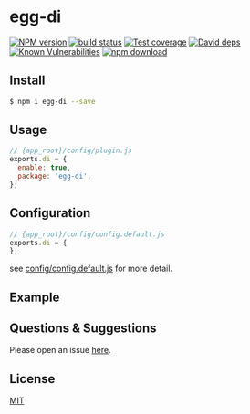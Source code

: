 # egg-di

[![NPM version][npm-image]][npm-url]
[![build status][travis-image]][travis-url]
[![Test coverage][codecov-image]][codecov-url]
[![David deps][david-image]][david-url]
[![Known Vulnerabilities][snyk-image]][snyk-url]
[![npm download][download-image]][download-url]

[npm-image]: https://img.shields.io/npm/v/egg-di.svg?style=flat-square
[npm-url]: https://npmjs.org/package/egg-di
[travis-image]: https://img.shields.io/travis/eggjs/egg-di.svg?style=flat-square
[travis-url]: https://travis-ci.org/eggjs/egg-di
[codecov-image]: https://img.shields.io/codecov/c/github/eggjs/egg-di.svg?style=flat-square
[codecov-url]: https://codecov.io/github/eggjs/egg-di?branch=master
[david-image]: https://img.shields.io/david/eggjs/egg-di.svg?style=flat-square
[david-url]: https://david-dm.org/eggjs/egg-di
[snyk-image]: https://snyk.io/test/npm/egg-di/badge.svg?style=flat-square
[snyk-url]: https://snyk.io/test/npm/egg-di
[download-image]: https://img.shields.io/npm/dm/egg-di.svg?style=flat-square
[download-url]: https://npmjs.org/package/egg-di

<!--
Description here.
-->

## Install

```bash
$ npm i egg-di --save
```

## Usage

```js
// {app_root}/config/plugin.js
exports.di = {
  enable: true,
  package: 'egg-di',
};
```

## Configuration

```js
// {app_root}/config/config.default.js
exports.di = {
};
```

see [config/config.default.js](config/config.default.js) for more detail.

## Example

<!-- example here -->

## Questions & Suggestions

Please open an issue [here](https://github.com/eggjs/egg/issues).

## License

[MIT](LICENSE)
